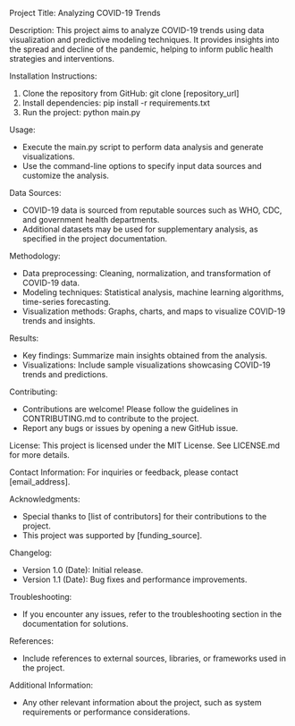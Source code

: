Project Title:
Analyzing COVID-19 Trends

Description:
This project aims to analyze COVID-19 trends using data visualization and predictive modeling techniques. It provides insights into the spread and decline of the pandemic, helping to inform public health strategies and interventions.

Installation Instructions:
1. Clone the repository from GitHub: git clone [repository_url]
2. Install dependencies: pip install -r requirements.txt
3. Run the project: python main.py

Usage:
- Execute the main.py script to perform data analysis and generate visualizations.
- Use the command-line options to specify input data sources and customize the analysis.

Data Sources:
- COVID-19 data is sourced from reputable sources such as WHO, CDC, and government health departments.
- Additional datasets may be used for supplementary analysis, as specified in the project documentation.

Methodology:
- Data preprocessing: Cleaning, normalization, and transformation of COVID-19 data.
- Modeling techniques: Statistical analysis, machine learning algorithms, time-series forecasting.
- Visualization methods: Graphs, charts, and maps to visualize COVID-19 trends and insights.

Results:
- Key findings: Summarize main insights obtained from the analysis.
- Visualizations: Include sample visualizations showcasing COVID-19 trends and predictions.

Contributing:
- Contributions are welcome! Please follow the guidelines in CONTRIBUTING.md to contribute to the project.
- Report any bugs or issues by opening a new GitHub issue.

License:
This project is licensed under the MIT License. See LICENSE.md for more details.

Contact Information:
For inquiries or feedback, please contact [email_address].

Acknowledgments:
- Special thanks to [list of contributors] for their contributions to the project.
- This project was supported by [funding_source].

Changelog:
- Version 1.0 (Date): Initial release.
- Version 1.1 (Date): Bug fixes and performance improvements.

Troubleshooting:
- If you encounter any issues, refer to the troubleshooting section in the documentation for solutions.

References:
- Include references to external sources, libraries, or frameworks used in the project.

Additional Information:
- Any other relevant information about the project, such as system requirements or performance considerations.
